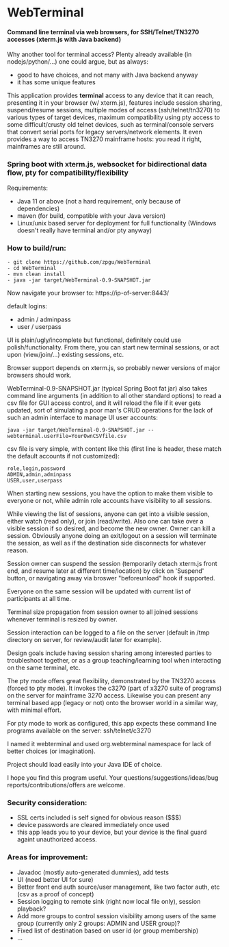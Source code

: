 # WebTerminal
#### Command line terminal via web browsers, for SSH/Telnet/TN3270 accesses (xterm.js with Java backend)

Why another tool for terminal access? Plenty already available (in nodejs/python/...) one could argue, but as always:
* good to have choices, and not many with Java backend anyway
* it has some unique features

This application provides **terminal** access to any device that it can reach,  presenting it in your browser (w/ xterm.js),
features include session sharing, suspend/resume sessions, multiple modes of access (ssh/telnet/tn3270) to various types of target
devices, maximum compatibility using pty access to some difficult/crusty old telnet devices, such as terminal/console servers that
convert serial ports for legacy servers/network elements. It even provides a way to access TN3270 mainframe hosts: you read it right,
mainframes are still around.

### Spring boot with xterm.js, websocket for bidirectional data flow, pty for compatibility/flexibility

Requirements:

  - Java 11 or above (not a hard requirement, only because of dependencies)
  - maven (for build, compatible with your Java version)
  - Linux/unix based server for deployment for full functionality (Windows doesn't really have terminal and/or pty anyway)
  
### How to build/run:

```
- git clone https://github.com/zpgu/WebTerminal
- cd WebTerminal
- mvn clean install
- java -jar target/WebTerminal-0.9-SNAPSHOT.jar
```

Now navigate your browser to:
   https://ip-of-server:8443/
   
default logins:
  - admin / adminpass
  - user / userpass
   
UI is plain/ugly/incomplete but functional, definitely could use polish/functionality. From there, you can start new terminal sessions,
or act upon (view/join/...) existing sessions, etc.

Browser support depends on xterm.js, so probably newer versions of major browsers should work.

WebTerminal-0.9-SNAPSHOT.jar (typical Spring Boot fat jar) also takes command line arguments (in addition to all other standard options)
to read a csv file for GUI access control, and it will reload the file if it ever gets updated, sort of simulating a poor 
man's CRUD operations for the lack of such an admin interface to manage UI user accounts:

   `java -jar target/WebTerminal-0.9-SNAPSHOT.jar --webterminal.userFile=YourOwnCSVfile.csv`

csv file is very simple, with content like this (first line is header, these match the default accounts if not customized):
```
role,login,password
ADMIN,admin,adminpass
USER,user,userpass
```

When starting new sessions, you have the option to make them visible to everyone or not, while admin role accounts have visibility to all sessions.

While viewing the list of sessions, anyone can get into a visible session, either watch (read only), or join (read/write). Also
one can take over a visible session if so desired, and become the new owner. Owner can kill a session. Obviously anyone doing
an exit/logout on a session will terminate the session, as well as if the destination side disconnects for whatever reason.

Session owner can suspend the session (temporarily detach xterm.js front end, and resume later at different time/location) by click on
'Suspend' button, or navigating away via broswer "beforeunload" hook if supported.

Everyone on the same session will be updated with current list of participants at all time.

Terminal size propagation from session owner to all joined sessions whenever terminal is resized by owner.

Session interaction can be logged to a file on the server (default in /tmp directory on server, for review/audit later for example).

Design goals include having session sharing among interested parties to troubleshoot together, or as a group teaching/learning tool
when interacting on the same terminal, etc.

The pty mode offers great flexibility, demonstrated by the TN3270 access (forced to pty mode). It invokes the c3270 (part of x3270 suite
of programs) on the server for mainframe 3270 access. Likewise you can present any terminal based app (legacy or not) onto the browser
world in a similar way, with minimal effort.

For pty mode to work as configured, this app expects these command line programs available on the server: ssh/telnet/c3270

I named it webterminal and used org.webterminal namespace for lack of better choices (or imagination).

Project should load easily into your Java IDE of choice.

I hope you find this program useful. Your questions/suggestions/ideas/bug reports/contributions/offers are welcome.

### Security consideration:
* SSL certs included is self signed for obvious reason ($$$)
* device passwords are cleared immediately once used
* this app leads you to your device, but your device is the final guard againt unauthorized access.

### Areas for improvement:
* Javadoc (mostly auto-generated dummies), add tests
* UI (need better UI for sure)
* Better front end auth source/user management, like two factor auth, etc (csv as a proof of concept)
* Session logging to remote sink (right now local file only), session playback?
* Add more groups to control session visibility among users of the same group (currently only 2 groups: ADMIN and USER group)?
* Fixed list of destination based on user id (or group membership)
* ...
